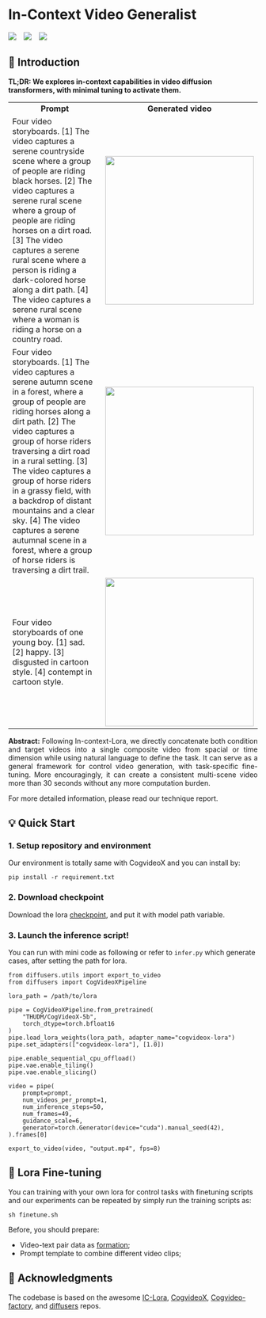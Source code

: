 # In-Context Video Generalist 


<div align="left">
    <a href="https://huggingface.co/feizhengcong/Incontext-Video"><img src="https://img.shields.io/static/v1?label=Models&message=HuggingFace&color=red"></a> &ensp;
    <a href="https://huggingface.co/datasets/feizhengcong/Incontext-Video"><img src="https://img.shields.io/static/v1?label=Dataset&message=HuggingFace&color=blue"></a> &ensp;
    <a href="https://huggingface.co/feizhengcong/Incontext-Video"><img src="https://img.shields.io/static/v1?label=Demo&message=HuggingFace&color=green"></a> &ensp;
</div>

## 🔭 Introduction 

<p align="left">
<strong>TL;DR: We explores in-context capabilities in video diffusion transformers, with minimal tuning to activate them.</strong>
</p>

<table class="center">
    <tr style="font-weight: bolder;text-align:center;">
        <td>Prompt</td>
        <td>Generated video</td>
    </tr>
    <tr>
      <td>
	Four video storyboards.  [1] The video captures a serene countryside scene where a group of people are riding black horses. [2] The video captures a serene rural scene where a group of people are riding horses on a dirt road. [3] The video captures a serene rural scene where a person is riding a dark-colored horse along a dirt path. [4] The video captures a serene rural scene where a woman is riding a horse on a country road. 
	  </td>
	  <td>
     		<image src=cases/2.gif width="300">
	  </td>
  	</tr>
                <tr>
      <td>
	    Four video storyboards.  [1] The video captures a serene autumn scene in a forest, where a group of people are riding horses along a dirt path. [2] The video captures a group of horse riders traversing a dirt road in a rural setting. [3] The video captures a group of horse riders in a grassy field, with a backdrop of distant mountains and a clear sky. [4] The video captures a serene autumnal scene in a forest, where a group of horse riders is traversing a dirt trail. 
	  </td>
	  <td>
     		<image src=cases/1.gif width="300">
	  </td>
  	</tr>
  	<tr>
      <td>
	    Four video storyboards of one young boy.  [1] sad. [2] happy. [3] disgusted in cartoon style. [4] contempt in cartoon style.
	  </td>
	  <td>
     		<image src=cases/0.gif width="300">
	  </td>
  	</tr>
</table >

<p align="justify">
  <strong>Abstract:</strong> 
Following In-context-Lora, we directly concatenate both condition and target videos into a single composite video from spacial or time dimension while using natural language to define the task. 
It can serve as a general framework for control video generation, with task-specific fine-tuning. More encouragingly, it can create a consistent multi-scene video more than 30 seconds without any more computation burden.  
</p>
For more detailed information, please read our technique report. 

## 💡 Quick Start

### 1. Setup repository and environment 

Our environment is totally same with CogvideoX and you can install by: 

```
pip install -r requirement.txt
```

### 2. Download checkpoint
Download the lora [checkpoint](https://huggingface.co/feizhengcong/Incontext-Video), and put it with model path variable. 

### 3. Launch the inference script! 
You can run with mini code as following or refer to `infer.py` which generate cases, after setting the path for lora.  

```
from diffusers.utils import export_to_video
from diffusers import CogVideoXPipeline 

lora_path = /path/to/lora

pipe = CogVideoXPipeline.from_pretrained(
    "THUDM/CogVideoX-5b",
    torch_dtype=torch.bfloat16
)
pipe.load_lora_weights(lora_path, adapter_name="cogvideox-lora")
pipe.set_adapters(["cogvideox-lora"], [1.0]) 

pipe.enable_sequential_cpu_offload()
pipe.vae.enable_tiling()
pipe.vae.enable_slicing()

video = pipe(
    prompt=prompt,
    num_videos_per_prompt=1,
    num_inference_steps=50,
    num_frames=49,
    guidance_scale=6,
    generator=torch.Generator(device="cuda").manual_seed(42),
).frames[0]

export_to_video(video, "output.mp4", fps=8)
```

## 🔧  Lora Fine-tuning 

You can training with your own lora for control tasks with finetuning scripts and our experiments can be repeated by simply run the training scripts as:

```
sh finetune.sh 
```

Before, you should prepare:
- Video-text pair data as [formation](https://github.com/feizc/In-Context-Video-Generalist/blob/main/training/dataset.py);
- Prompt template to combine different video clips;

## 🔗 Acknowledgments 

The codebase is based on the awesome [IC-Lora](https://github.com/ali-vilab/In-Context-LoRA), [CogvideoX](https://github.com/THUDM/CogVideo), [Cogvideo-factory](https://github.com/a-r-r-o-w/cogvideox-factory), and [diffusers](https://github.com/huggingface/diffusers/blob/main/src/diffusers/pipelines/cogvideo/pipeline_cogvideox.py) repos.










